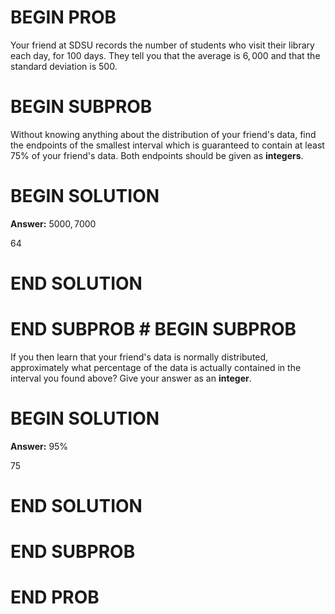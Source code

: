 # BEGIN PROB

Your friend at SDSU records the number of students who visit their library each day, for $100$ days. They tell you that the average is
$6{,}000$ and that the standard deviation is $500$.

# BEGIN SUBPROB

Without knowing anything about the distribution of your friend's data, find the endpoints of the smallest interval which is guaranteed to
contain at least $75\%$ of your friend's data. Both endpoints should be
given as **integers**.

# BEGIN SOLUTION

**Answer:** $5000, 7000$

<average>64</average>

# END SOLUTION

# END SUBPROB # BEGIN SUBPROB

If you then learn that your friend's data is normally distributed, approximately what percentage of the data is actually contained in the interval you found above? Give your answer as an **integer**.

# BEGIN SOLUTION

**Answer:** $95\%$

<average>75</average>

# END SOLUTION

# END SUBPROB

# END PROB